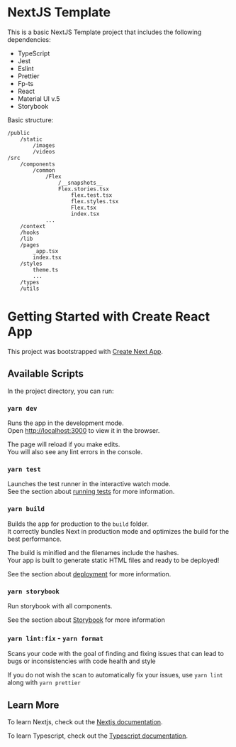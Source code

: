 # NextJS Template

This is a basic NextJS Template project that includes the following dependencies:

- TypeScript
- Jest
- Eslint
- Prettier
- Fp-ts
- React
- Material UI v.5
- Storybook

Basic structure:

```
/public
	/static
	    /images
	    /videos
/src
	/components
	    /common
	        /Flex
	            /__snapshots__
	            Flex.stories.tsx
                    flex.test.tsx
                    flex.styles.tsx
                    Flex.tsx
                    index.tsx
	        ...
	/context
	/hooks
	/lib
	/pages
	    _app.tsx
	    index.tsx
	/styles
	    theme.ts
	    ...
	/types
	/utils
```

# Getting Started with Create React App

This project was bootstrapped with [Create Next App](https://nextjs.org/docs).

## Available Scripts

In the project directory, you can run:

### `yarn dev`

Runs the app in the development mode.\
Open [http://localhost:3000](http://localhost:3000) to view it in the browser.

The page will reload if you make edits.\
You will also see any lint errors in the console.

### `yarn test`

Launches the test runner in the interactive watch mode.\
See the section about [running tests](https://jestjs.io/docs/getting-started) for more information.

### `yarn build`

Builds the app for production to the `build` folder.\
It correctly bundles Next in production mode and optimizes the build for the best performance.

The build is minified and the filenames include the hashes.\
Your app is built to generate static HTML files and ready to be deployed!

See the section about [deployment](https://nextjs.org/docs/deployment) for more information.

### `yarn storybook`

Run storybook with all components.

See the section about [Storybook](https://storybook.js.org/docs/react/get-started/introduction) for more information

### `yarn lint:fix` - `yarn format`

Scans your code with the goal of finding and fixing issues that can lead to bugs or inconsistencies with code health and style

If you do not wish the scan to automatically fix your issues, use `yarn lint` along with `yarn prettier`

## Learn More

To learn Nextjs, check out the [Nextjs documentation](https://nextjs.org/docs).

To learn Typescript, check out the [Typescript documentation](https://www.typescriptlang.org/docs/handbook/typescript-in-5-minutes.html).
